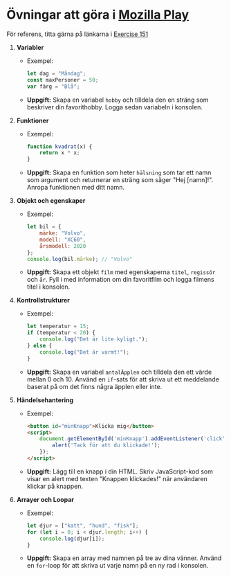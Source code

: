 # Övningar att göra i [Mozilla Play](https://developer.mozilla.org/en-US/play)
För referens, titta gärna på länkarna i [Exercise 151](https://github.com/TE4-Academy/2324/blob/main/sessions/001/exercise-151.md)
1. **Variabler**
   - Exempel:
     ```javascript
     let dag = "Måndag";
     const maxPersoner = 50;
     var färg = "Blå";
     ```

   - **Uppgift:** Skapa en variabel `hobby` och tilldela den en sträng som beskriver din favorithobby. Logga sedan variabeln i konsolen.

2. **Funktioner**
   - Exempel:
     ```javascript
     function kvadrat(x) {
         return x * x;
     }
     ```

   - **Uppgift:** Skapa en funktion som heter `hälsning` som tar ett namn som argument och returnerar en sträng som säger "Hej [namn]!". Anropa funktionen med ditt namn.

3. **Objekt och egenskaper**
   - Exempel:
     ```javascript
     let bil = {
         märke: "Volvo",
         modell: "XC60",
         årsmodell: 2020
     };
     console.log(bil.märke); // "Volvo"
     ```

   - **Uppgift:** Skapa ett objekt `film` med egenskaperna `titel`, `regissör` och `år`. Fyll i med information om din favoritfilm och logga filmens titel i konsolen.

4. **Kontrollstrukturer**
   - Exempel:
     ```javascript
     let temperatur = 15;
     if (temperatur < 20) {
         console.log("Det är lite kyligt.");
     } else {
         console.log("Det är varmt!");
     }
     ```

   - **Uppgift:** Skapa en variabel `antalÄpplen` och tilldela den ett värde mellan 0 och 10. Använd en `if`-sats för att skriva ut ett meddelande baserat på om det finns några äpplen eller inte.

5. **Händelsehantering**
   - Exempel:
     ```html
     <button id="minKnapp">Klicka mig</button>
     <script>
         document.getElementById('minKnapp').addEventListener('click', function() {
             alert('Tack för att du klickade!');
         });
     </script>
     ```

   - **Uppgift:** Lägg till en knapp i din HTML. Skriv JavaScript-kod som visar en alert med texten "Knappen klickades!" när användaren klickar på knappen.

6. **Arrayer och Loopar**
   - Exempel:
     ```javascript
     let djur = ["katt", "hund", "fisk"];
     for (let i = 0; i < djur.length; i++) {
         console.log(djur[i]);
     }
     ```

   - **Uppgift:** Skapa en array med namnen på tre av dina vänner. Använd en `for`-loop för att skriva ut varje namn på en ny rad i konsolen.

